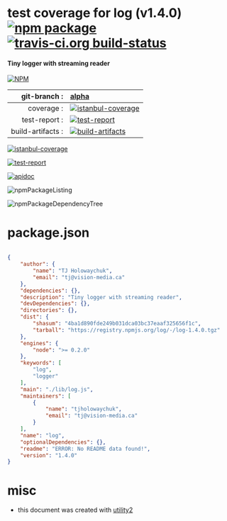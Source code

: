 # test coverage for  log (v1.4.0)  [![npm package](https://img.shields.io/npm/v/npmtest-log.svg?style=flat-square)](https://www.npmjs.org/package/npmtest-log) [![travis-ci.org build-status](https://api.travis-ci.org/npmtest/node-npmtest-log.svg)](https://travis-ci.org/npmtest/node-npmtest-log)
#### Tiny logger with streaming reader

[![NPM](https://nodei.co/npm/log.png?downloads=true)](https://www.npmjs.com/package/log)

| git-branch : | [alpha](https://github.com/npmtest/node-npmtest-log/tree/alpha)|
|--:|:--|
| coverage : | [![istanbul-coverage](https://npmtest.github.io/node-npmtest-log/build/coverage.badge.svg)](https://npmtest.github.io/node-npmtest-log/build/coverage.html/index.html)|
| test-report : | [![test-report](https://npmtest.github.io/node-npmtest-log/build/test-report.badge.svg)](https://npmtest.github.io/node-npmtest-log/build/test-report.html)|
| build-artifacts : | [![build-artifacts](https://npmtest.github.io/node-npmtest-log/glyphicons_144_folder_open.png)](https://github.com/npmtest/node-npmtest-log/tree/gh-pages/build)|

[![istanbul-coverage](https://npmtest.github.io/node-npmtest-log/build/screenCapture.buildCustomOrg.browser.coverage.html.png)](https://npmtest.github.io/node-npmtest-log/build/coverage.html/index.html)

[![test-report](https://npmtest.github.io/node-npmtest-log/build/screenCapture.buildCustomOrg.browser.%252Fhome%252Ftravis%252Fbuild%252Fnpmtest%252Fnode-npmtest-log%252Ftmp%252Fbuild%252Ftest-report.html.png)](https://npmtest.github.io/node-npmtest-log/build/test-report.html)

[![apidoc](https://npmdoc.github.io/node-npmdoc-log/build/screenCapture.buildApidoc.browser.%252Fhome%252Ftravis%252Fbuild%252Fnpmdoc%252Fnode-npmdoc-log%252Ftmp%252Fbuild%252Fapidoc.html.png)](https://npmdoc.github.io/node-npmdoc-log/build/apidoc.html)

![npmPackageListing](https://npmtest.github.io/node-npmtest-log/build/screenCapture.npmPackageListing.svg)

![npmPackageDependencyTree](https://npmtest.github.io/node-npmtest-log/build/screenCapture.npmPackageDependencyTree.svg)



# package.json

```json

{
    "author": {
        "name": "TJ Holowaychuk",
        "email": "tj@vision-media.ca"
    },
    "dependencies": {},
    "description": "Tiny logger with streaming reader",
    "devDependencies": {},
    "directories": {},
    "dist": {
        "shasum": "4ba1d890fde249b031dca03bc37eaaf325656f1c",
        "tarball": "https://registry.npmjs.org/log/-/log-1.4.0.tgz"
    },
    "engines": {
        "node": ">= 0.2.0"
    },
    "keywords": [
        "log",
        "logger"
    ],
    "main": "./lib/log.js",
    "maintainers": [
        {
            "name": "tjholowaychuk",
            "email": "tj@vision-media.ca"
        }
    ],
    "name": "log",
    "optionalDependencies": {},
    "readme": "ERROR: No README data found!",
    "version": "1.4.0"
}
```



# misc
- this document was created with [utility2](https://github.com/kaizhu256/node-utility2)
